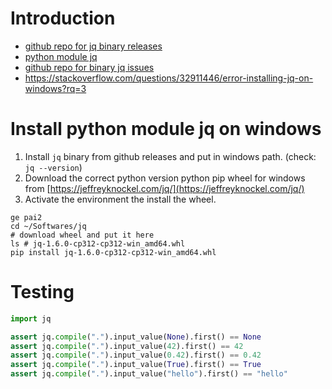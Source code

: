 # Introduction
- [github repo for jq binary releases](https://github.com/jqlang/jq)
- [python module jq](https://pypi.org/project/jq/)
- [github repo for binary jq issues](https://github.com/mwilliamson/jq.py/issues/20)
- https://stackoverflow.com/questions/32911446/error-installing-jq-on-windows?rq=3

# Install python module jq on windows
1. Install `jq` binary from github releases and put in windows path. (check: `jq --version`)
2. Download the correct python version python pip wheel for windows from [https://jeffreyknockel.com/jq/](https://jeffreyknockel.com/jq/)
3. Activate the environment the install the wheel.
```
ge pai2
cd ~/Softwares/jq
# download wheel and put it here
ls # jq-1.6.0-cp312-cp312-win_amd64.whl
pip install jq-1.6.0-cp312-cp312-win_amd64.whl
```

# Testing
```python
import jq

assert jq.compile(".").input_value(None).first() == None
assert jq.compile(".").input_value(42).first() == 42
assert jq.compile(".").input_value(0.42).first() == 0.42
assert jq.compile(".").input_value(True).first() == True
assert jq.compile(".").input_value("hello").first() == "hello"
```
